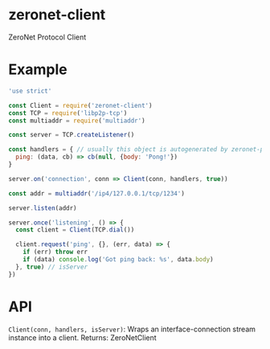 # zeronet-client

ZeroNet Protocol Client

# Example
```js
'use strict'

const Client = require('zeronet-client')
const TCP = require('libp2p-tcp')
const multiaddr = require('multiaddr')

const server = TCP.createListener()

const handlers = { // usually this object is autogenerated by zeronet-protocol
  ping: (data, cb) => cb(null, {body: 'Pong!'})
}

server.on('connection', conn => Client(conn, handlers, true))

const addr = multiaddr('/ip4/127.0.0.1/tcp/1234')

server.listen(addr)

server.once('listening', () => {
  const client = Client(TCP.dial())

  client.request('ping', {}, (err, data) => {
    if (err) throw err
    if (data) console.log('Got ping back: %s', data.body)
  }, true) // isServer
})
```

# API

`Client(conn, handlers, isServer)`: Wraps an interface-connection stream instance into a client.
  Returns: ZeroNetClient
